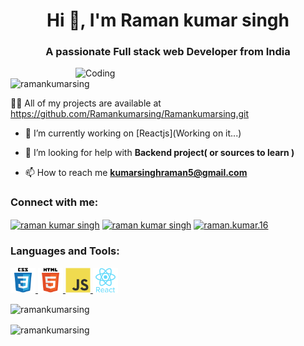 <h1 align="center">Hi 👋, I'm Raman kumar singh</h1>
<h3 align="center">A passionate Full stack web Developer from India</h3>

<img align="right" alt="Coding" width="400" src="https://user-images.githubusercontent.com/55389276/140866485-8fb1c876-9a8f-4d6a-98dc-08c4981eaf70.gif">

<p align="left"> <img src="https://komarev.com/ghpvc/?username=ramankumarsing&label=Profile%20views&color=0e75b6&style=flat" alt="ramankumarsing" /> </p>

👨‍💻 All of my projects are available at https://github.com/Ramankumarsing/Ramankumarsing.git

- 🔭 I’m currently working on [Reactjs](Working on it...)

- 🤝 I’m looking for help with **Backend project( or sources to learn )**

- 📫 How to reach me **kumarsinghraman5@gmail.com**

<h3 align="left">Connect with me:</h3>
<p align="left">
<a href="https://linkedin.com/in/raman kumar singh" target="blank"><img align="center" src="https://raw.githubusercontent.com/rahuldkjain/github-profile-readme-generator/master/src/images/icons/Social/linked-in-alt.svg" alt="raman kumar singh" height="30" width="40" /></a>
<a href="https://fb.com/raman kumar singh" target="blank"><img align="center" src="https://raw.githubusercontent.com/rahuldkjain/github-profile-readme-generator/master/src/images/icons/Social/facebook.svg" alt="raman kumar singh" height="30" width="40" /></a>
<a href="https://instagram.com/raman.kumar.16" target="blank"><img align="center" src="https://raw.githubusercontent.com/rahuldkjain/github-profile-readme-generator/master/src/images/icons/Social/instagram.svg" alt="raman.kumar.16" height="30" width="40" /></a>
</p>

<h3 align="left">Languages and Tools:</h3>
<p align="left"> <a href="https://www.w3schools.com/css/" target="_blank" rel="noreferrer"> <img src="https://raw.githubusercontent.com/devicons/devicon/master/icons/css3/css3-original-wordmark.svg" alt="css3" width="40" height="40"/> </a> <a href="https://www.w3.org/html/" target="_blank" rel="noreferrer"> <img src="https://raw.githubusercontent.com/devicons/devicon/master/icons/html5/html5-original-wordmark.svg" alt="html5" width="40" height="40"/> </a> <a href="https://developer.mozilla.org/en-US/docs/Web/JavaScript" target="_blank" rel="noreferrer"> <img src="https://raw.githubusercontent.com/devicons/devicon/master/icons/javascript/javascript-original.svg" alt="javascript" width="40" height="40"/> </a> <a href="https://reactjs.org/" target="_blank" rel="noreferrer"> <img src="https://raw.githubusercontent.com/devicons/devicon/master/icons/react/react-original-wordmark.svg" alt="react" width="40" height="40"/> </a> </p>

<p><img align="center" src="https://github-readme-stats.vercel.app/api/top-langs?username=ramankumarsing&show_icons=true&locale=en&layout=compact" alt="ramankumarsing" /></p>

<p><img align="center" src="https://github-readme-streak-stats.herokuapp.com/?user=ramankumarsing&" alt="ramankumarsing" /></p>
